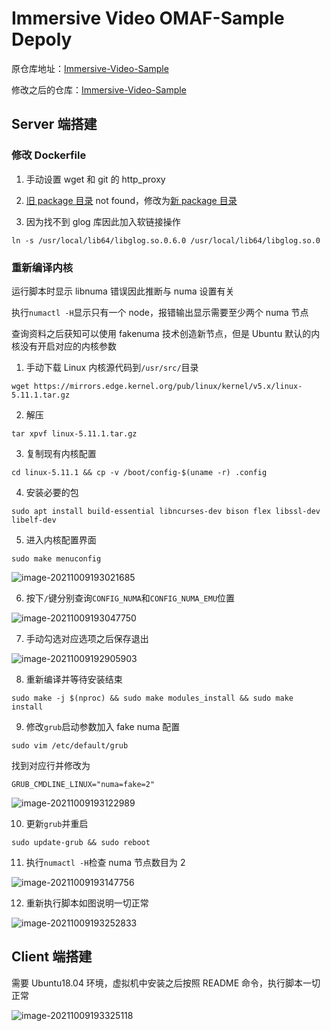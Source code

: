# Immersive Video OMAF-Sample Depoly


原仓库地址：[Immersive-Video-Sample](https://github.com/OpenVisualCloud/Immersive-Video-Sample)

修改之后的仓库：[Immersive-Video-Sample](https://github.com/ayamir/Immersive-Video-Sample)

## Server 端搭建

### 修改 Dockerfile

1. 手动设置 wget 和 git 的 http_proxy

2. [旧 package 目录](https://download-ib01.fedoraproject.org/pub/epel/7/x86_64/Packages/e/epel-release-7-13.noarch.rpm) not found，修改为[新 package 目录](https://rpmfind.net/linux/epel/7/aarch64/Packages/e/epel-release-7-12.noarch.rpm)

3. 因为找不到 glog 库因此加入软链接操作

```shell
ln -s /usr/local/lib64/libglog.so.0.6.0 /usr/local/lib64/libglog.so.0
```

### 重新编译内核

运行脚本时显示 libnuma 错误因此推断与 numa 设置有关

执行`numactl -H`显示只有一个 node，报错输出显示需要至少两个 numa 节点

查询资料之后获知可以使用 fakenuma 技术创造新节点，但是 Ubuntu 默认的内核没有开启对应的内核参数

1. 手动下载 Linux 内核源代码到`/usr/src/`目录

```shell
wget https://mirrors.edge.kernel.org/pub/linux/kernel/v5.x/linux-5.11.1.tar.gz
```

2. 解压

```shell
tar xpvf linux-5.11.1.tar.gz
```

3. 复制现有内核配置

```shell
cd linux-5.11.1 && cp -v /boot/config-$(uname -r) .config
```

4. 安装必要的包

```shell
sudo apt install build-essential libncurses-dev bison flex libssl-dev libelf-dev
```

5. 进入内核配置界面

```shell
sudo make menuconfig
```

![image-20211009193021685](https://i.loli.net/2021/10/09/nF4faG93X6L5CsV.png)

6. 按下`/`键分别查询`CONFIG_NUMA`和`CONFIG_NUMA_EMU`位置

![image-20211009193047750](https://i.loli.net/2021/10/09/B6YvCUfxwFyQDzZ.png)

7. 手动勾选对应选项之后保存退出

![image-20211009192905903](https://i.loli.net/2021/10/09/aTsqJfkxNznE8Yw.png)

8. 重新编译并等待安装结束

```shell
sudo make -j $(nproc) && sudo make modules_install && sudo make install
```

9. 修改`grub`启动参数加入 fake numa 配置

```shell
sudo vim /etc/default/grub
```

找到对应行并修改为

```shell
GRUB_CMDLINE_LINUX="numa=fake=2"
```

![image-20211009193122989](https://i.loli.net/2021/10/09/kSg1xMt3aNJXviQ.png)

10. 更新`grub`并重启

```shell
sudo update-grub && sudo reboot
```

11. 执行`numactl -H`检查 numa 节点数目为 2

![image-20211009193147756](https://i.loli.net/2021/10/09/TksudNKlZYpGCB4.png)

12. 重新执行脚本如图说明一切正常

![image-20211009193252833](https://i.loli.net/2021/10/09/zDc3qXB98vZAOie.png)

## Client 端搭建

需要 Ubuntu18.04 环境，虚拟机中安装之后按照 README 命令，执行脚本一切正常

![image-20211009193325118](https://i.loli.net/2021/10/09/75BOFntKyeTIrhv.png)

